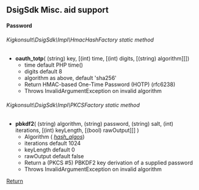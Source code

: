 ## DsigSdk Misc. aid support

#### Password

###### Kigkonsult\DsigSdk\Impl\HmacHashFactory static method
* __oauth_totp__( (string) key, \[(int) time, \[(int) digits, \[(string) algorithm\]\]\])
  * time default PHP time()
  * digits default 8
  * algorithm as above,  default 'sha256' 
  * Return HMAC-based One-Time Password (HOTP) (rfc6238)  
  * Throws InvalidArgumentException on invalid algorithm 

###### Kigkonsult\DsigSdk\Impl\PKCSFactory static method

* __pbkdf2__( 
    (string) algorithm, 
    (string) password, 
    (string) salt, 
    (int) iterations, 
    [(int) keyLength, 
    [(bool) rawOutput]]]
  )
  * Algorithm ( [*hash_algos*](Hash.md)) 
  * iterations  default 1024
  * keyLength default 0
  * rawOutput default false 
  * Return a (PKCS #5) PBKDF2 key derivation of a supplied password
  * Throws InvalidArgumentException on invalid algorithm 

[Return](../../README.md)

